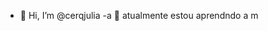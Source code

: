 - 👋 Hi, I’m @cerqjulia
 -a       🌱 atualmente estou aprendndo a m
<!---
cerqjulia/cerqjulia is a ✨ special ✨ repository because its `README.md` (this file) appears on your GitHub profile.
You can click the Preview link to take a look at your changes.
--->
